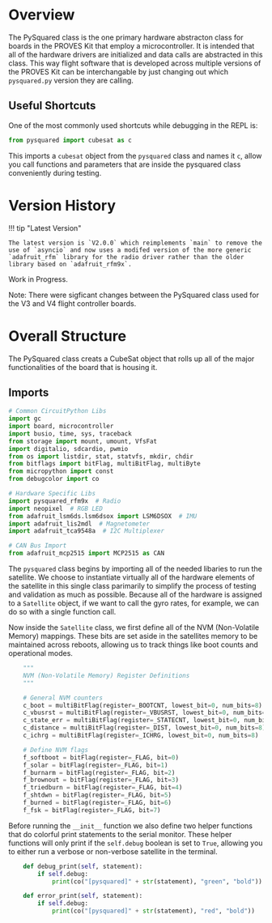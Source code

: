 # Overview
The PySquared class is the one primary hardware abstracton class for boards in the PROVES Kit that employ a microcontroller. It is intended that all of the hardware drivers are initialized and data calls are abstracted in this class. This way flight software that is developed across multiple versions of the PROVES Kit can be interchangable by just changing out which `pysquared.py` version they are calling. 

## Useful Shortcuts 
One of the most commonly used shortcuts while debugging in the REPL is: 
```py 
from pysquared import cubesat as c
```
This imports a `cubesat` object from the `pysquared` class and names it `c`, allow you call functions and parameters that are inside the pysquared class conveniently during testing. 

# Version History
!!! tip "Latest Version" 

    The latest version is `V2.0.0` which reimplements `main` to remove the use of `asyncio` and now uses a modifed version of the more generic `adafruit_rfm` library for the radio driver rather than the older library based on `adafruit_rfm9x`. 

Work in Progress.

Note: There were sigficant changes between the PySquared class used for the V3 and V4 flight controller boards. 

# Overall Structure
The PySquared class creats a CubeSat object that rolls up all of the major functionalities of the board that is housing it.

## Imports
```py
# Common CircuitPython Libs
import gc
import board, microcontroller
import busio, time, sys, traceback
from storage import mount, umount, VfsFat
import digitalio, sdcardio, pwmio
from os import listdir, stat, statvfs, mkdir, chdir
from bitflags import bitFlag, multiBitFlag, multiByte
from micropython import const
from debugcolor import co

# Hardware Specific Libs
import pysquared_rfm9x  # Radio
import neopixel  # RGB LED
from adafruit_lsm6ds.lsm6dsox import LSM6DSOX  # IMU
import adafruit_lis2mdl  # Magnetometer
import adafruit_tca9548a  # I2C Multiplexer

# CAN Bus Import
from adafruit_mcp2515 import MCP2515 as CAN
```
The `pysquared` class begins by importing all of the needed libaries to run the satellite. We choose to instantiate virtually all of the hardware elements of the satellite in this single class parimarily to simplify the process of testing and validation as much as possible. Because all of the hardware is assigned to a `Satellite` object, if we want to call the gyro rates, for example, we can do so with a single function call. 

Now inside the `Satellite` class, we first define all of the NVM (Non-Volatile Memory) mappings. These bits are set aside in the satellites memory to be maintained across reboots, allowing us to track things like boot counts and operational modes. 

```py 
    """
    NVM (Non-Volatile Memory) Register Definitions
    """

    # General NVM counters
    c_boot = multiBitFlag(register=_BOOTCNT, lowest_bit=0, num_bits=8)
    c_vbusrst = multiBitFlag(register=_VBUSRST, lowest_bit=0, num_bits=8)
    c_state_err = multiBitFlag(register=_STATECNT, lowest_bit=0, num_bits=8)
    c_distance = multiBitFlag(register=_DIST, lowest_bit=0, num_bits=8)
    c_ichrg = multiBitFlag(register=_ICHRG, lowest_bit=0, num_bits=8)

    # Define NVM flags
    f_softboot = bitFlag(register=_FLAG, bit=0)
    f_solar = bitFlag(register=_FLAG, bit=1)
    f_burnarm = bitFlag(register=_FLAG, bit=2)
    f_brownout = bitFlag(register=_FLAG, bit=3)
    f_triedburn = bitFlag(register=_FLAG, bit=4)
    f_shtdwn = bitFlag(register=_FLAG, bit=5)
    f_burned = bitFlag(register=_FLAG, bit=6)
    f_fsk = bitFlag(register=_FLAG, bit=7)
```

Before running the `__init__` function we also define two helper functions that do colorful print statements to the serial monitor. These helper functions will only print if the `self.debug` boolean is set to `True`, allowing you to either run a verbose or non-verbose satellite in the terminal. 

```py
    def debug_print(self, statement):
        if self.debug:
            print(co("[pysquared]" + str(statement), "green", "bold"))

    def error_print(self, statement):
        if self.debug:
            print(co("[pysquared]" + str(statement), "red", "bold"))
```

